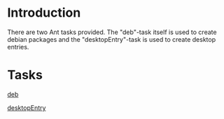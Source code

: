 # Introduction #

There are two Ant tasks provided.
The "deb"-task itself is used to create debian packages and the "desktopEntry"-task is used to create desktop entries.

# Tasks #
[deb](deb.md)

[desktopEntry](desktopEntry.md)